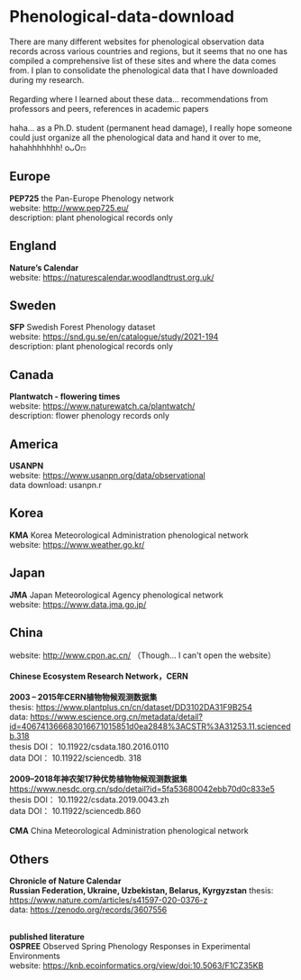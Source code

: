 # Phenological-data-download

There are many different websites for phenological observation data records across various countries and regions, but it seems that no one has compiled a comprehensive list of these sites and where the data comes from. I plan to consolidate the phenological data that I have downloaded during my research.
 <br> <br>
Regarding where I learned about these data... recommendations from professors and peers, references in academic papers
 <br> <br>
haha... as a Ph.D. student (permanent head damage), I really hope someone could just organize all the phenological data and hand it over to me, hahahhhhhhh! oᴗOಣ

## **Europe**
**PEP725** the Pan-Europe Phenology network <br>
website: http://www.pep725.eu/  <br>
description: plant phenological records only  <br>

## **England**
**Nature’s Calendar** <br>
website: https://naturescalendar.woodlandtrust.org.uk/  <br>

## **Sweden**
**SFP** Swedish Forest Phenology dataset    <br>
website: https://snd.gu.se/en/catalogue/study/2021-194 <br>
description: plant phenological records only  <br>

## **Canada**
**Plantwatch - flowering times** <br>
website: https://www.naturewatch.ca/plantwatch/<br>
description: flower phenology records only  <br>

## **America**
**USANPN** <br>
website: https://www.usanpn.org/data/observational  <br>
data download: usanpn.r  <br>

## **Korea**
**KMA** Korea Meteorological Administration phenological network  <br>
website: https://www.weather.go.kr/  <br>

## **Japan**
**JMA**  Japan Meteorological Agency phenological network <br>
website: https://www.data.jma.go.jp/  <br>

## **China**
website: http://www.cpon.ac.cn/ （Though... I can't open the website）  <br>
  <br>
**Chinese Ecosystem Research Network，CERN**  <br>
<br>
**2003 – 2015年CERN植物物候观测数据集**  <br>
thesis: https://www.plantplus.cn/cn/dataset/DD3102DA31F9B254   <br>
data: https://www.escience.org.cn/metadata/detail?id=406741366683016671015851d0ea2848%3ACSTR%3A31253.11.sciencedb.318  <br>
thesis DOI： 10.11922/csdata.180.2016.0110    <br>
data DOI： 10.11922/sciencedb. 318   <br>
  <br>
**2009–2018年神农架17种优势植物物候观测数据集**  <br>
https://www.nesdc.org.cn/sdo/detail?id=5fa53680042ebb70d0c833e5 <br>
thesis DOI： 10.11922/csdata.2019.0043.zh     <br>
data DOI： 10.11922/sciencedb.860   <br>
 <br>
**CMA** China Meteorological Administration phenological network  <br>

## **Others**

**Chronicle of Nature Calendar** <br>
**Russian Federation, Ukraine, Uzbekistan, Belarus, Kyrgyzstan**
thesis: https://www.nature.com/articles/s41597-020-0376-z <br>
data: https://zenodo.org/records/3607556<br>
<br>

**published literature** <br>
**OSPREE**  Observed Spring Phenology Responses in Experimental Environments  <br>
website: https://knb.ecoinformatics.org/view/doi:10.5063/F1CZ35KB
